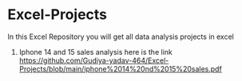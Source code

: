 # Excel-Projects

In this Excel Repository you will get  all data analysis projects in excel

1. Iphone 14 and 15 sales analysis  here is the link  https://github.com/Gudiya-yadav-464/Excel-Projects/blob/main/iphone%2014%20nd%2015%20sales.pdf

